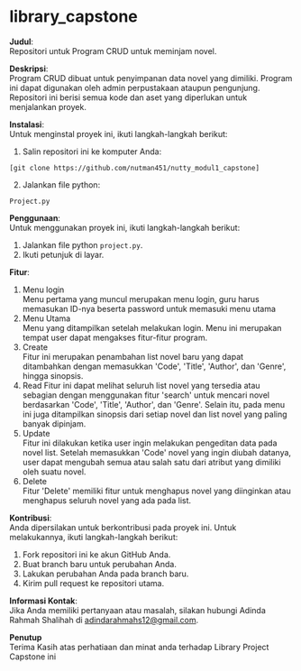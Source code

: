 # library_capstone

**Judul**:  
Repositori untuk Program CRUD untuk meminjam novel.

**Deskripsi**:  
Program CRUD dibuat untuk penyimpanan data novel yang dimiliki. Program ini dapat digunakan oleh admin perpustakaan ataupun pengunjung. Repositori ini berisi semua kode dan aset yang diperlukan untuk menjalankan proyek.

**Instalasi**:  
Untuk menginstal proyek ini, ikuti langkah-langkah berikut:
1. Salin repositori ini ke komputer Anda:
```
[git clone https://github.com/nutman451/nutty_modul1_capstone]
```
2. Jalankan file python:
```
Project.py
```

**Penggunaan**:  
Untuk menggunakan proyek ini, ikuti langkah-langkah berikut:
1. Jalankan file python `project.py`.
2. Ikuti petunjuk di layar.

**Fitur**:  
1. Menu login  
   Menu pertama yang muncul merupakan menu login, guru harus memasukan ID-nya beserta password untuk memasuki menu utama
2. Menu Utama  
   Menu yang ditampilkan setelah melakukan login. Menu ini merupakan tempat user dapat mengakses fitur-fitur program.
3. Create  
   Fitur ini merupakan penambahan list novel baru yang dapat ditambahkan dengan memasukkan 'Code', 'Title', 'Author', dan 'Genre', hingga sinopsis.
4. Read 
   Fitur ini dapat melihat seluruh list novel yang tersedia atau sebagian dengan menggunakan fitur 'search' untuk mencari novel berdasarkan 'Code', 'Title', 'Author', dan 'Genre'. Selain itu, pada menu ini juga ditampilkan sinopsis dari setiap novel dan list novel yang paling banyak dipinjam.
5. Update  
   Fitur ini dilakukan ketika user ingin melakukan pengeditan data pada novel list. Setelah memasukkan 'Code' novel yang ingin diubah datanya, user dapat mengubah semua atau salah satu dari atribut yang dimiliki oleh suatu novel. 
6. Delete  
   Fitur 'Delete' memiliki fitur untuk menghapus novel yang diinginkan atau menghapus seluruh novel yang ada pada list.

**Kontribusi**:  
Anda dipersilakan untuk berkontribusi pada proyek ini. Untuk melakukannya, ikuti langkah-langkah berikut:
1. Fork repositori ini ke akun GitHub Anda.
2. Buat branch baru untuk perubahan Anda.
3. Lakukan perubahan Anda pada branch baru.
4. Kirim pull request ke repositori utama.

**Informasi Kontak**:  
Jika Anda memiliki pertanyaan atau masalah, silakan hubungi Adinda Rahmah Shalihah di adindarahmahs12@gmail.com.

**Penutup**  
Terima Kasih atas perhatiaan dan minat anda terhadap Library Project Capstone ini
